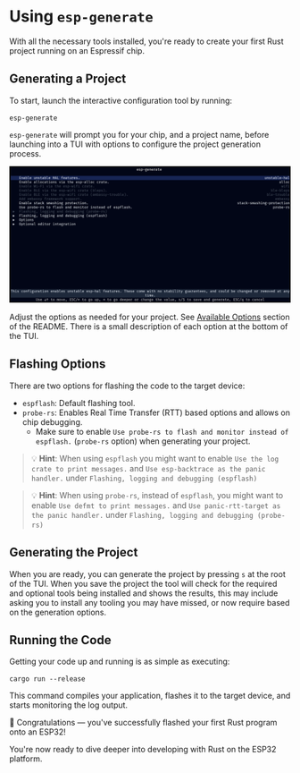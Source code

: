 # Using `esp-generate`

With all the necessary tools installed, you're ready to create your first Rust project running on an Espressif chip.

## Generating a Project

To start, launch the interactive configuration tool by running:

```shell
esp-generate
```

`esp-generate` will prompt you for your chip, and a project name, before launching into a TUI with options to configure the project generation process.

![Screenshot](../assets/esp-generate.png)

Adjust the options as needed for your project. See [Available Options][available-options] section of the README. There is a small description of each option at the bottom of the TUI.

[available-options]: https://github.com/esp-rs/esp-generate?tab=readme-ov-file#available-options


## Flashing Options

There are two options for flashing the code to the target device:

- `espflash`: Default flashing tool.
- `probe-rs`: Enables Real Time Transfer (RTT) based options and allows on chip debugging.
  - Make sure to enable `Use probe-rs to flash and monitor instead of espflash.` (`probe-rs` option) when generating your project.

> 💡 **Hint**: When using `espflash` you might want to enable `Use the log crate to print messages.` and `Use esp-backtrace as the panic handler.` under `Flashing, logging and debugging (espflash)`

> 💡 **Hint**: When using `probe-rs`, instead of `espflash`, you might want to enable `Use defmt to print messages.` and `Use panic-rtt-target as the panic handler.` under `Flashing, logging and debugging (probe-rs)`

## Generating the Project

When you are ready, you can generate the project by pressing `s` at the root of the TUI. When you save the project the tool will check for the required and optional tools being installed and shows the results, this may include asking you to install any tooling you may have missed, or now require based on the generation options.

## Running the Code

Getting your code up and running is as simple as executing:

```shell
cargo run --release
```

This command compiles your application, flashes it to the target device, and starts monitoring the log output.

🎉 Congratulations — you've successfully flashed your first Rust program onto an ESP32!

You're now ready to dive deeper into developing with Rust on the ESP32 platform.
